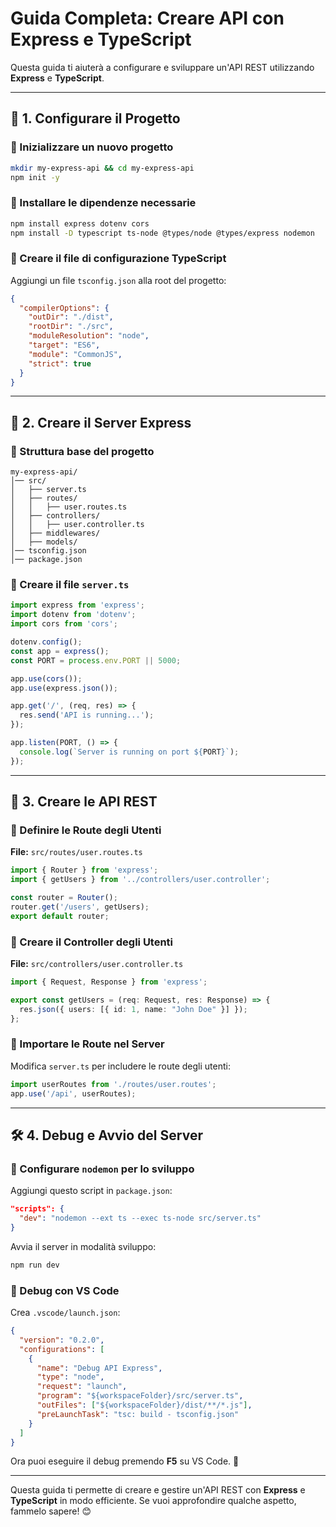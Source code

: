 # Guida Completa: Creare API con Express e TypeScript

Questa guida ti aiuterà a configurare e sviluppare un'API REST utilizzando **Express** e **TypeScript**.

---

## 📌 1. Configurare il Progetto

### 🔹 Inizializzare un nuovo progetto
```sh
mkdir my-express-api && cd my-express-api
npm init -y
```

### 🔹 Installare le dipendenze necessarie
```sh
npm install express dotenv cors
npm install -D typescript ts-node @types/node @types/express nodemon
```

### 🔹 Creare il file di configurazione TypeScript
Aggiungi un file `tsconfig.json` alla root del progetto:
```json
{
  "compilerOptions": {
    "outDir": "./dist",
    "rootDir": "./src",
    "moduleResolution": "node",
    "target": "ES6",
    "module": "CommonJS",
    "strict": true
  }
}
```

---

## 🚀 2. Creare il Server Express

### 🔹 Struttura base del progetto
```
my-express-api/
│── src/
│   ├── server.ts
│   ├── routes/
│   │   ├── user.routes.ts
│   ├── controllers/
│   │   ├── user.controller.ts
│   ├── middlewares/
│   ├── models/
│── tsconfig.json
│── package.json
```

### 🔹 Creare il file `server.ts`
```ts
import express from 'express';
import dotenv from 'dotenv';
import cors from 'cors';

dotenv.config();
const app = express();
const PORT = process.env.PORT || 5000;

app.use(cors());
app.use(express.json());

app.get('/', (req, res) => {
  res.send('API is running...');
});

app.listen(PORT, () => {
  console.log(`Server is running on port ${PORT}`);
});
```

---

## 🔗 3. Creare le API REST

### 🔹 Definire le Route degli Utenti
**File:** `src/routes/user.routes.ts`
```ts
import { Router } from 'express';
import { getUsers } from '../controllers/user.controller';

const router = Router();
router.get('/users', getUsers);
export default router;
```

### 🔹 Creare il Controller degli Utenti
**File:** `src/controllers/user.controller.ts`
```ts
import { Request, Response } from 'express';

export const getUsers = (req: Request, res: Response) => {
  res.json({ users: [{ id: 1, name: "John Doe" }] });
};
```

### 🔹 Importare le Route nel Server
Modifica `server.ts` per includere le route degli utenti:
```ts
import userRoutes from './routes/user.routes';
app.use('/api', userRoutes);
```

---

## 🛠 4. Debug e Avvio del Server

### 🔹 Configurare `nodemon` per lo sviluppo
Aggiungi questo script in `package.json`:
```json
"scripts": {
  "dev": "nodemon --ext ts --exec ts-node src/server.ts"
}
```
Avvia il server in modalità sviluppo:
```sh
npm run dev
```

### 🔹 Debug con VS Code
Crea `.vscode/launch.json`:
```json
{
  "version": "0.2.0",
  "configurations": [
    {
      "name": "Debug API Express",
      "type": "node",
      "request": "launch",
      "program": "${workspaceFolder}/src/server.ts",
      "outFiles": ["${workspaceFolder}/dist/**/*.js"],
      "preLaunchTask": "tsc: build - tsconfig.json"
    }
  ]
}
```

Ora puoi eseguire il debug premendo **F5** su VS Code. 🚀

---

Questa guida ti permette di creare e gestire un'API REST con **Express** e **TypeScript** in modo efficiente. Se vuoi approfondire qualche aspetto, fammelo sapere! 😊

